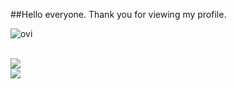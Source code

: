 ##Hello everyone. Thank you for viewing my profile.

<img src="https://github-readme-stats.vercel.app/api/top-langs?username=sironeko0295&show_icons=true&locale=en&layout=compact&theme=chartreuse-dark" alt="ovi" /></p>  
![](https://github-readme-stats.vercel.app/api/top-langs?username=yukimura-manase)  
![](https://skillicons.dev/icons?i=c,cs,python,html,css,js,java)
